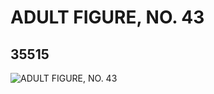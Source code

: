 # ADULT FIGURE, NO. 43
## 35515
![ADULT FIGURE, NO. 43](https://lc-www-live-s.legocdn.com/media/bricks/5/2/6203788.jpg)